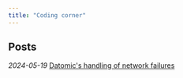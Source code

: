 ```yaml
---
title: "Coding corner"
---
```


## Posts

_2024-05-19_ [Datomic's handling of network failures](/posts/network-failures/)
